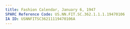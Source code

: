 ```yaml
---
title: Fashion Calendar, January 6, 1947
SPARC Reference Code: US.NN.FIT.SC.362.1.1.1.19470106
IA ID: USNNFITSC36211119470106A
---
```

